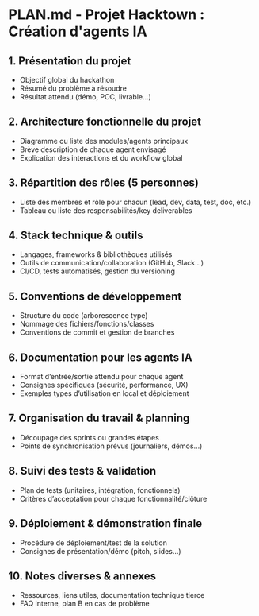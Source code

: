 # PLAN.md - Projet Hacktown : Création d'agents IA

## 1. Présentation du projet

- Objectif global du hackathon
- Résumé du problème à résoudre
- Résultat attendu (démo, POC, livrable…)

## 2. Architecture fonctionnelle du projet

- Diagramme ou liste des modules/agents principaux
- Brève description de chaque agent envisagé
- Explication des interactions et du workflow global

## 3. Répartition des rôles (5 personnes)

- Liste des membres et rôle pour chacun (lead, dev, data, test, doc, etc.)
- Tableau ou liste des responsabilités/key deliverables

## 4. Stack technique & outils

- Langages, frameworks & bibliothèques utilisés
- Outils de communication/collaboration (GitHub, Slack…)
- CI/CD, tests automatisés, gestion du versioning

## 5. Conventions de développement

- Structure du code (arborescence type)
- Nommage des fichiers/fonctions/classes
- Conventions de commit et gestion de branches

## 6. Documentation pour les agents IA

- Format d’entrée/sortie attendu pour chaque agent
- Consignes spécifiques (sécurité, performance, UX)
- Exemples types d’utilisation en local et déploiement

## 7. Organisation du travail & planning

- Découpage des sprints ou grandes étapes
- Points de synchronisation prévus (journaliers, démos…)

## 8. Suivi des tests & validation

- Plan de tests (unitaires, intégration, fonctionnels)
- Critères d’acceptation pour chaque fonctionnalité/clôture

## 9. Déploiement & démonstration finale

- Procédure de déploiement/test de la solution
- Consignes de présentation/démo (pitch, slides…)

## 10. Notes diverses & annexes

- Ressources, liens utiles, documentation technique tierce
- FAQ interne, plan B en cas de problème
